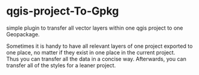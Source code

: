 # qgis-project-To-Gpkg
simple plugin to transfer all vector  layers within one qgis project to one Geopackage.

Sometimes it is handy to have all relevant layers of one project exported to one place, no matter if they exist in one place in the current project.  
Thus you can transfer all the data in a concise way. Afterwards, you can transfer all of the styles for a leaner project.
